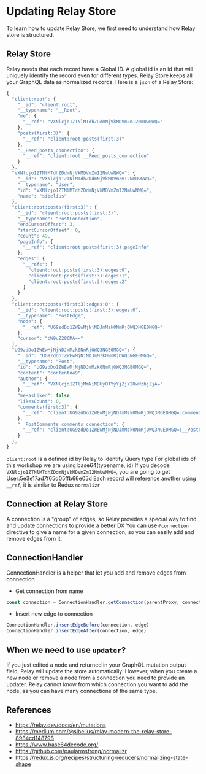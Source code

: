 # Updating Relay Store

To learn how to update Relay Store, we first need to understand how Relay store is structured.

## Relay Store
Relay needs that each record have a Global ID.
A global id is an id that will uniquely identify the record even for different types.
Relay Store keeps all your GraphQL data as normalized records. 
Here is a `json` of a Relay Store:

```jsx
{
  "client:root": {
    "__id": "client:root",
    "__typename": "__Root",
    "me": {
      "__ref": "VXNlcjo1ZTNlMTdhZDdmNjVkMDVmZmI2NmUwNWQ="
    },
    "posts(first:3)": {
      "__ref": "client:root:posts(first:3)"
    },
    "__Feed_posts_connection": {
      "__ref": "client:root:__Feed_posts_connection"
    }
  },
  "VXNlcjo1ZTNlMTdhZDdmNjVkMDVmZmI2NmUwNWQ=": {
    "__id": "VXNlcjo1ZTNlMTdhZDdmNjVkMDVmZmI2NmUwNWQ=",
    "__typename": "User",
    "id": "VXNlcjo1ZTNlMTdhZDdmNjVkMDVmZmI2NmUwNWQ=",
    "name": "sibelius"
  },
  "client:root:posts(first:3)": {
    "__id": "client:root:posts(first:3)",
    "__typename": "PostConnection",
    "endCursorOffset": 3,
    "startCursorOffset": 0,
    "count": 49,
    "pageInfo": {
      "__ref": "client:root:posts(first:3):pageInfo"
    },
    "edges": {
      "__refs": [
        "client:root:posts(first:3):edges:0",
        "client:root:posts(first:3):edges:1",
        "client:root:posts(first:3):edges:2"
      ]
    }
  }, 
  "client:root:posts(first:3):edges:0": {
    "__id": "client:root:posts(first:3):edges:0",
    "__typename": "PostEdge",
    "node": {
      "__ref": "UG9zdDo1ZWEwMjNjNDJmMzk0NmRjOWQ3NGE0MGQ="
    },
    "cursor": "bW9uZ286MA=="
  },
  "UG9zdDo1ZWEwMjNjNDJmMzk0NmRjOWQ3NGE0MGQ=": {
    "__id": "UG9zdDo1ZWEwMjNjNDJmMzk0NmRjOWQ3NGE0MGQ=",
    "__typename": "Post",
    "id": "UG9zdDo1ZWEwMjNjNDJmMzk0NmRjOWQ3NGE0MGQ=",
    "content": "content#49",
    "author": {
      "__ref": "VXNlcjo1ZTljMmNiNDUyOTYyYjZjY2UwNzhjZjA="
    },
    "meHasLiked": false,
    "likesCount": 0,
    "comments(first:3)": {
      "__ref": "client:UG9zdDo1ZWEwMjNjNDJmMzk0NmRjOWQ3NGE0MGQ=:comments(first:3)"
    },
    "__PostComments_comments_connection": {
      "__ref": "client:UG9zdDo1ZWEwMjNjNDJmMzk0NmRjOWQ3NGE0MGQ=:__PostComments_comments_connection"
    }
  },  
}
```

`client:root` is a defined id by Relay to identify Query type
For global ids of this workshop we are using base64(typename, id)
If you decode `VXNlcjo1ZTNlMTdhZDdmNjVkMDVmZmI2NmUwNWQ=`, you are going to get
User:5e3e17ad7f65d05ffb66e05d
Each record will reference another using `__ref`, it is similar to Redux `normalizr`

## Connection at Relay Store
A connection is a "group" of edges, so Relay provides a special way to find and update connections to provide a better DX
You can use `@connection` directive to give a name for a given connection, 
so you can easily add and remove edges from it. 

## ConnectionHandler
ConnectionHandler is a helper that let you add and remove edges from connection 

- Get connection from name
```js
const connection = ConnectionHandler.getConnection(parentProxy, connectionName);
``` 

- Insert new edge to connection
```jsx
ConnectionHandler.insertEdgeBefore(connection, edge)
ConnectionHandler.insertEdgeAfter(connection, edge)
```

## When we need to use `updater`?
If you just edited a node and returned in your GraphQL mutation output field, Relay will update the store automatically.
However, when you create a new node or remove a node from a connection you need to provide an updater.
Relay cannot know from which connection you want to add the node, as you can have many connections of the same type. 

## References

- https://relay.dev/docs/en/mutations
- https://medium.com/@sibelius/relay-modern-the-relay-store-8984cd148798
- https://www.base64decode.org/  
- https://github.com/paularmstrong/normalizr
- https://redux.js.org/recipes/structuring-reducers/normalizing-state-shape
